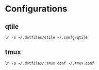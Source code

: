 # Configurations

## qtile
`ln -s ~/.dotfiles/qtile ~/.confg/qtile`

## tmux
`ln -s ~/.dotfiles/.tmux.conf ~/.tmux.conf`
